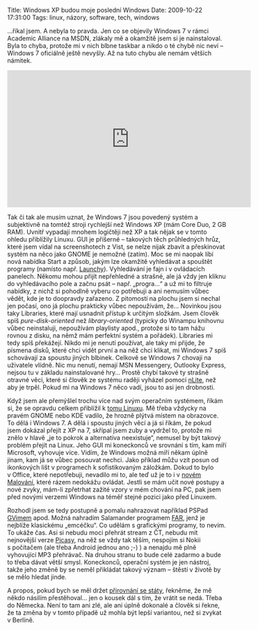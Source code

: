 Title: Windows XP budou moje poslední Windows
Date: 2009-10-22 17:31:00
Tags: linux, názory, software, tech, windows

…říkal jsem. A nebyla to pravda. Jen co se objevily Windows 7 v rámci Academic Alliance na MSDN, zlákaly mě a okamžitě jsem si je nainstaloval. Byla to chyba, protože mi v nich blbne taskbar a nikdo o té chybě nic neví – Windows 7 oficiálně ještě nevyšly. Až na tuto chybu ale nemám větších námitek.

<iframe width="560" height="315" src="https://www.youtube.com/embed/YDvWtO-114I" frameborder="0" allowfullscreen></iframe>

Tak či tak ale musím uznat, že Windows 7 jsou povedený systém a subjektivně na tomtéž stroji rychlejší než Windows XP (mám Core Duo, 2 GB RAM). Uvnitř vypadají mnohem logičtěji než XP a tak nějak se v tomto ohledu přiblížily Linuxu. GUI je příšerné – takových těch průhledných hrůz, které jsem vídal na screenshotech z Vist, se nelze nijak zbavit a přeskinovat systém na něco jako GNOME je nemožné (zatím). Moc se mi naopak líbí nová nabídka Start a způsob, jakým lze okamžitě vyhledávat a spouštět programy (namísto např. [Launchy](http://blog.javorek.net/launchy/)). Vyhledávání je fajn i v ovládacích panelech. Někomu mohou přijít nepřehledné a strašné, ale já vždy jen kliknu do vyhledávacího pole a začnu psát – např. „progra…“ a už mi to filtruje nabídky, z nichž si pohodlně vyberu co potřebuji a ani nemusím vůbec vědět, kde je to doopravdy zařazeno. Z pitomostí na plochu jsem si nechal jen počasí, ono já plochu prakticky vůbec nepoužívám, že… Novinkou jsou taky Libraries, které mají usnadnit přístup k určitým složkám. Jsem člověk spíš *pure-disk-oriented* než *library-oriented* (typicky do Winampu knihovnu vůbec neinstaluji, nepoužívám playlisty apod., protože si to tam hážu rovnou z disku, na němž mám perfektní systém a pořádek). Libraries mi tedy spíš překážejí. Nikdo mi je nenutí používat, ale taky mi přijde, že písmena disků, které chci vidět první a na něž chci klikat, mi Windows 7 spíš schovávají za spoustu jiných blbinek. Celkově se Windows 7 chovají na uživatele vlídně. Nic mu nenutí, nemají MSN Messengery, Outlooky Express, nejsou tu v základu nainstalované hry… Prostě chybí takové ty strašně otravné věci, které si člověk ze systému raději vyházel pomocí [nLite](http://www.nliteos.com/), než aby je trpěl. Pokud mi na Windows 7 něco vadí, jsou to asi jen drobnosti.

Když jsem ale přemýšlel trochu více nad svým operačním systémem, říkám si, že se opravdu celkem přiblížil k [tomu Linuxu](http://blog.javorek.net/tyden-s-tucnaky/). Mě třeba vždycky na pravém GNOME nebo KDE vadilo, že hrozně plýtvá místem na obrazovce. To dělá i Windows 7. A dělá i spoustu jiných věcí a já si říkám, že pokud jsem dokázal přejít z XP na 7, skřípal jsem zuby a vydržel to, protože mi znělo v hlavě „je to pokrok a alternativa neexistuje“, nemusel by být takový problém přejít na Linux. Jeho GUI mi koneckonců ve srovnání s tím, kam míří Microsoft, vyhovuje více. Vidím, že Windows možná míří někam úplně jinam, kam já se vůbec posouvat nechci. Jako příklad můžu vzít posun od ikonkových lišt v programech k sofistikovaným záložkám. Dokud to bylo v Office, které nepotřebuji, nevadilo mi to, ale teď už je to i v [novém Malování](http://images.google.cz/images?q=ms+paint+windows+7), které rázem nedokážu ovládat. Jestli se mám učit nové postupy a nové zvyky, mám-li zpřetrhat zažité vzory v mém chování na PC, pak jsem před novými verzemi Windows na téměř stejné pozici jako před Linuxem.

Rozhodl jsem se tedy postupně a pomalu nahrazovat například PSPad [GVimem](http://www.vim.org/) apod. Možná nahradím Salamander programem [FAR](http://www.farmanager.com/), jenž je nejblíže klasickému „emcéčku“. Co udělám s grafickými programy, to nevím. To ukáže čas. Asi si nebudu moci přehrát stream z ČT, nebudu mít nejnovější verze [Picasy](http://picasa.google.com/linux), na něž se vždy tak těším, nespojím si Nokii s počítačem (ale třeba Android jednou ano ;-) ) a nenajdu mě plně vyhovující MP3 přehrávač. Na druhou stranu to bude celé zadarmo a bude to třeba dávat větší smysl. Koneckonců, operační systém je jen nástroj, takže jeho změně by se neměl přikládat takový význam – štěstí v životě by se mělo hledat jinde.

A propos, pokud bych se měl držet [přirovnání se státy](http://blog.javorek.net/trivialni-zmena/), řekněme, že mě někdo násilím přestěhoval… jen o kousek dál s tím, že vrátit se nedá. Třeba do Německa. Není to tam ani zlé, ale ani úplně dokonalé a člověk si řekne, že ta změna by v tomto případě už mohla být lepší variantou, než si zvykat v Berlíně.